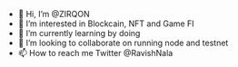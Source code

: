 - 👋 Hi, I’m @ZIRQON
- 👀 I’m interested in Blockcain, NFT and Game FI
- 🌱 I’m currently learning by doing
- 💞️ I’m looking to collaborate on running node and testnet
- 📫 How to reach me Twitter @RavishNala

<!---
ZIRQON/ZIRQON is a ✨ special ✨ repository because its `README.md` (this file) appears on your GitHub profile.
You can click the Preview link to take a look at your changes.
--->

